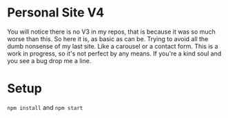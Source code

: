 # Personal Site V4

You will notice there is no V3 in my repos, that is because it was so much worse than this. So here it is, as basic as can be. Trying to avoid all the dumb nonsense of my last site. Like a carousel or a contact form. This is a work in progress, so it's not perfect by any means. If you're a kind soul and you see a bug drop me a line.

# Setup
`npm install` and `npm start`
